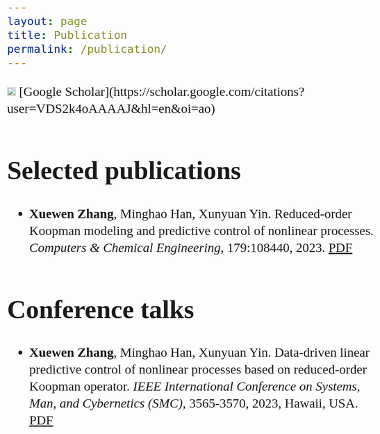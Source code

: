 ```yaml
---
layout: page
title: Publication
permalink: /publication/
---
```

<style>
body {font-family: 'East Sea Dokdo', cursive;
      font-size: 30px;
      line-height: 1.3;}
</style>

<div style="display: inline-block;">
    <img src="https://github.com/QiYuan-Zhang/QiYuan-Zhang.github.io/assets/53491122/75da1264-63b5-44ac-83db-a12fe8836300" width="20">
</div> [Google Scholar](https://scholar.google.com/citations?user=VDS2k4oAAAAJ&hl=en&oi=ao)



<h1> Selected publications </h1>

- **Xuewen Zhang**, Minghao Han, Xunyuan Yin. Reduced-order Koopman modeling and predictive control of nonlinear processes. *Computers & Chemical Engineering*, 179:108440, 2023. [PDF](https://doi.org/10.1016/j.compchemeng.2023.108440) 


<h1> Conference talks</h1>

- **Xuewen Zhang**, Minghao Han, Xunyuan Yin. Data-driven linear predictive control of nonlinear processes based on reduced-order Koopman operator. *IEEE International Conference on Systems, Man, and Cybernetics (SMC)*, 3565-3570, 2023, Hawaii, USA. [PDF](https://ieeexplore.ieee.org/abstract/document/10393904)


